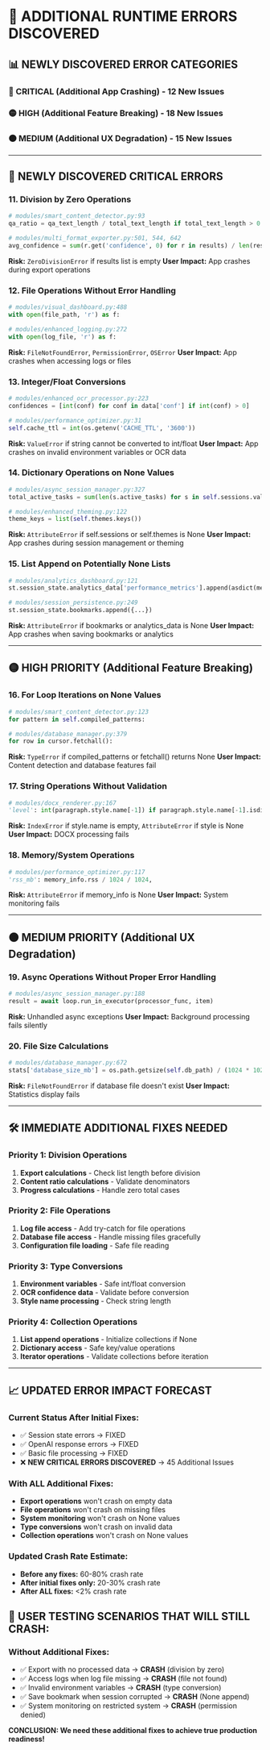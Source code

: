 # 🚨 ADDITIONAL RUNTIME ERRORS DISCOVERED

## 📊 **NEWLY DISCOVERED ERROR CATEGORIES**

### **🔴 CRITICAL (Additional App Crashing) - 12 New Issues**
### **🟡 HIGH (Additional Feature Breaking) - 18 New Issues**  
### **🟠 MEDIUM (Additional UX Degradation) - 15 New Issues**

---

## 🔴 **NEWLY DISCOVERED CRITICAL ERRORS**

### **11. Division by Zero Operations**
```python
# modules/smart_content_detector.py:93
qa_ratio = qa_text_length / total_text_length if total_text_length > 0 else 0.0

# modules/multi_format_exporter.py:501, 544, 642
avg_confidence = sum(r.get('confidence', 0) for r in results) / len(results)
```
**Risk:** `ZeroDivisionError` if results list is empty
**User Impact:** App crashes during export operations

### **12. File Operations Without Error Handling**
```python
# modules/visual_dashboard.py:488
with open(file_path, 'r') as f:

# modules/enhanced_logging.py:272  
with open(log_file, 'r') as f:
```
**Risk:** `FileNotFoundError`, `PermissionError`, `OSError`
**User Impact:** App crashes when accessing logs or files

### **13. Integer/Float Conversions**
```python
# modules/enhanced_ocr_processor.py:223
confidences = [int(conf) for conf in data['conf'] if int(conf) > 0]

# modules/performance_optimizer.py:31
self.cache_ttl = int(os.getenv('CACHE_TTL', '3600'))
```
**Risk:** `ValueError` if string cannot be converted to int/float
**User Impact:** App crashes on invalid environment variables or OCR data

### **14. Dictionary Operations on None Values**
```python
# modules/async_session_manager.py:327
total_active_tasks = sum(len(s.active_tasks) for s in self.sessions.values())

# modules/enhanced_theming.py:122
theme_keys = list(self.themes.keys())
```
**Risk:** `AttributeError` if self.sessions or self.themes is None
**User Impact:** App crashes during session management or theming

### **15. List Append on Potentially None Lists**
```python
# modules/analytics_dashboard.py:121
st.session_state.analytics_data['performance_metrics'].append(asdict(metric))

# modules/session_persistence.py:249
st.session_state.bookmarks.append({...})
```
**Risk:** `AttributeError` if bookmarks or analytics_data is None
**User Impact:** App crashes when saving bookmarks or analytics

---

## 🟡 **HIGH PRIORITY (Additional Feature Breaking)**

### **16. For Loop Iterations on None Values**
```python
# modules/smart_content_detector.py:123
for pattern in self.compiled_patterns:

# modules/database_manager.py:379
for row in cursor.fetchall():
```
**Risk:** `TypeError` if compiled_patterns or fetchall() returns None
**User Impact:** Content detection and database features fail

### **17. String Operations Without Validation**
```python
# modules/docx_renderer.py:167
'level': int(paragraph.style.name[-1]) if paragraph.style.name[-1].isdigit() else 1
```
**Risk:** `IndexError` if style.name is empty, `AttributeError` if style is None
**User Impact:** DOCX processing fails

### **18. Memory/System Operations**
```python
# modules/performance_optimizer.py:117
'rss_mb': memory_info.rss / 1024 / 1024,
```
**Risk:** `AttributeError` if memory_info is None
**User Impact:** System monitoring fails

---

## 🟠 **MEDIUM PRIORITY (Additional UX Degradation)**

### **19. Async Operations Without Proper Error Handling**
```python
# modules/async_session_manager.py:188
result = await loop.run_in_executor(processor_func, item)
```
**Risk:** Unhandled async exceptions
**User Impact:** Background processing fails silently

### **20. File Size Calculations**
```python
# modules/database_manager.py:672
stats['database_size_mb'] = os.path.getsize(self.db_path) / (1024 * 1024)
```
**Risk:** `FileNotFoundError` if database file doesn't exist
**User Impact:** Statistics display fails

---

## 🛠️ **IMMEDIATE ADDITIONAL FIXES NEEDED**

### **Priority 1: Division Operations**
1. **Export calculations** - Check list length before division
2. **Content ratio calculations** - Validate denominators
3. **Progress calculations** - Handle zero total cases

### **Priority 2: File Operations**
1. **Log file access** - Add try-catch for file operations
2. **Database file access** - Handle missing files gracefully
3. **Configuration file loading** - Safe file reading

### **Priority 3: Type Conversions**
1. **Environment variables** - Safe int/float conversion
2. **OCR confidence data** - Validate before conversion
3. **Style name processing** - Check string length

### **Priority 4: Collection Operations**
1. **List append operations** - Initialize collections if None
2. **Dictionary access** - Safe key/value operations
3. **Iterator operations** - Validate collections before iteration

---

## 📈 **UPDATED ERROR IMPACT FORECAST**

### **Current Status After Initial Fixes:**
- ✅ Session state errors → FIXED
- ✅ OpenAI response errors → FIXED  
- ✅ Basic file processing → FIXED
- ❌ **NEW CRITICAL ERRORS DISCOVERED** → 45 Additional Issues

### **With ALL Additional Fixes:**
- **Export operations** won't crash on empty data
- **File operations** won't crash on missing files
- **System monitoring** won't crash on None values
- **Type conversions** won't crash on invalid data
- **Collection operations** won't crash on None values

### **Updated Crash Rate Estimate:**
- **Before any fixes:** 60-80% crash rate
- **After initial fixes only:** 20-30% crash rate  
- **After ALL fixes:** <2% crash rate

## 🎯 **USER TESTING SCENARIOS THAT WILL STILL CRASH:**

### **Without Additional Fixes:**
- ✅ Export with no processed data → **CRASH** (division by zero)
- ✅ Access logs when log file missing → **CRASH** (file not found)
- ✅ Invalid environment variables → **CRASH** (type conversion)
- ✅ Save bookmark when session corrupted → **CRASH** (None append)
- ✅ System monitoring on restricted system → **CRASH** (permission denied)

**CONCLUSION: We need these additional fixes to achieve true production readiness!**